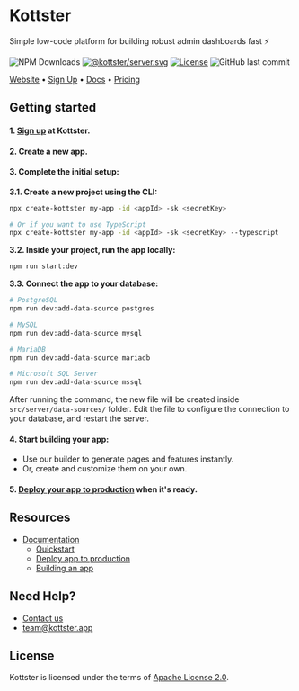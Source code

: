 # Kottster

Simple low-code platform for building robust admin dashboards fast ⚡

![NPM Downloads](https://img.shields.io/npm/dm/%40kottster%2Fcli)
[![@kottster/server.svg](https://img.shields.io/npm/v/@kottster/server.svg)](https://www.npmjs.com/package/@kottster/server)
[![License](https://img.shields.io/badge/License-Apache%202.0-blue.svg)](https://opensource.org/licenses/Apache-2.0)
![GitHub last commit](https://img.shields.io/github/last-commit/kottster/kottster)

[Website](https://kottster.app) • [Sign Up](https://web.kottster.app/signup) • [Docs](https://kottster.gitbook.io/docs) • [Pricing](https://kottster.app/pricing)

## Getting started

#### **1.** [Sign up](https://web.kottster.app/signup) at Kottster.

#### **2.** Create a new app.

#### **3.** Complete the initial setup:

**3.1. Create a new project using the CLI:**
  
```bash
npx create-kottster my-app -id <appId> -sk <secretKey>

# Or if you want to use TypeScript
npx create-kottster my-app -id <appId> -sk <secretKey> --typescript
```
**3.2. Inside your project, run the app locally:**

```bash
npm run start:dev
```

**3.3. Connect the app to your database:**

```bash
# PostgreSQL
npm run dev:add-data-source postgres

# MySQL
npm run dev:add-data-source mysql

# MariaDB
npm run dev:add-data-source mariadb

# Microsoft SQL Server
npm run dev:add-data-source mssql
```

After running the command, the new file will be created inside  `src/server/data-sources/` folder. Edit the file to configure the connection to your database, and restart the server.

#### **4.** Start building your app:
- Use our builder to generate pages and features instantly.
- Or, create and customize them on your own.

#### **5.** [Deploy your app to production](https://kottster.gitbook.io/docs/get-started/deploying-app-to-production) when it's ready.

## Resources

- [Documentation](https://kottster.gitbook.io/docs)
  - [Quickstart](https://kottster.gitbook.io/docs)
  - [Deploy app to production](https://kottster.gitbook.io/docs/get-started/deploying-app-to-production)
  - [Building an app](https://kottster.gitbook.io/docs/building-an-app)
 
## Need Help?

- [Contact us](https://kottster.app/contact-us)
- [team@kottster.app](mailto:team@kottster.io)

## License

Kottster is licensed under the terms of [Apache License 2.0](https://github.com/kottster/kottster/blob/main/LICENSE).
